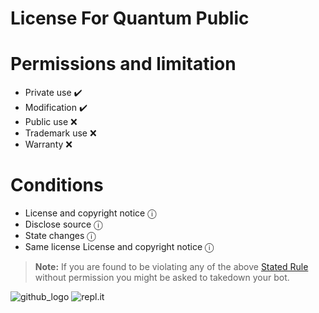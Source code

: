 # **License For Quantum Public**

# Permissions and limitation      

- Private use ✔️
- Modification ✔️
- Public use ❌
- Trademark use ❌
- Warranty ❌

# Conditions 

- License and copyright notice ⓘ
- Disclose source ⓘ
- State changes ⓘ
- Same license License and copyright notice ⓘ

> **Note:** If you are found to be violating any of the above [Stated Rule](https://github.com/wasik405/quantum_public/wiki/Source-Code-Rules) without permission you might be asked to takedown your bot.

![github_logo](https://o.remove.bg/downloads/621cbd1c-37db-431e-87da-d935a6c93661/images-removebg-preview.png) ![repl.it](https://o.remove.bg/uploads/f9031913-3cc0-4643-825f-f66c96b27cd1/download.png)
